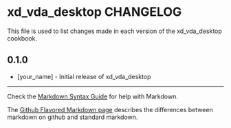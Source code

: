 xd_vda_desktop CHANGELOG
========================

This file is used to list changes made in each version of the xd_vda_desktop cookbook.

0.1.0
-----
- [your_name] - Initial release of xd_vda_desktop

- - -
Check the [Markdown Syntax Guide](http://daringfireball.net/projects/markdown/syntax) for help with Markdown.

The [Github Flavored Markdown page](http://github.github.com/github-flavored-markdown/) describes the differences between markdown on github and standard markdown.
